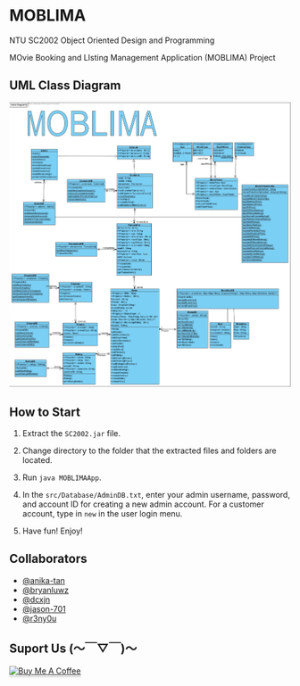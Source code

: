 # **MOBLIMA**

NTU SC2002 Object Oriented Design and Programming

MOvie Booking and LIsting Management Application (MOBLIMA) Project

## **UML Class Diagram**

![wow much square](./assets/MOBLIMA.jpg)

## **How to Start**

1. Extract the `SC2002.jar` file.

2. Change directory to the folder that the extracted files and folders are located.

3. Run `java MOBLIMAApp`.

4. In the `src/Database/AdminDB.txt`, enter your admin username, password, and account ID for creating a new admin account. For a customer account, type in `new` in the user login menu.

5. Have fun! Enjoy!

## **Collaborators**

- [@anika-tan](https://github.com/anika-tan)
- [@bryanluwz](https://github.com/bryanluwz)
- [@dcxjn](https://github.com/dcxjn)
- [@jason-701](https://github.com/jason-701)
- [@r3ny0u](https://github.com/r3ny0u)

## **Suport Us (～￣▽￣)～**

<a href="https://www.youtube.com/watch?v=dQw4w9WgXcQ" target="_blank"><img src="https://www.buymeacoffee.com/assets/img/custom_images/orange_img.png" alt="Buy Me A Coffee" style="height: 41px !important;width: 174px !important;box-shadow: 0px 3px 2px 0px rgba(190, 190, 190, 0.5) !important;-webkit-box-shadow: 0px 3px 2px 0px rgba(190, 190, 190, 0.5) !important;" ></a>
